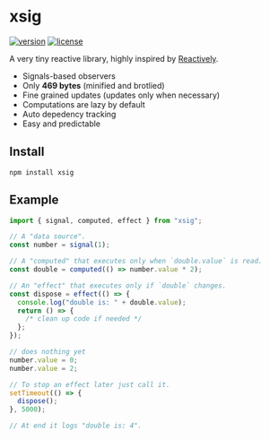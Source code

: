 

# xsig
[![version][version-badge]][version-url]
[![license][license-badge]][license-url]

A very tiny reactive library, highly inspired by [Reactively](https://github.com/milomg/reactively).

- Signals-based observers
- Only **469 bytes** (minified and brotlied)
- Fine grained updates (updates only when necessary)
- Computations are lazy by default
- Auto depedency tracking
- Easy and predictable

## Install

```
npm install xsig
```

## Example

```js
import { signal, computed, effect } from "xsig";

// A "data source".
const number = signal(1);

// A "computed" that executes only when `double.value` is read.
const double = computed(() => number.value * 2);

// An "effect" that executes only if `double` changes.
const dispose = effect(() => {
  console.log("double is: " + double.value);
  return () => {
    /* clean up code if needed */
  };
});

// does nothing yet
number.value = 0;
number.value = 2;

// To stop an effect later just call it.
setTimeout(() => {
  dispose();
}, 5000);

// At end it logs "double is: 4".
```
[version-badge]: https://badgen.net/npm/v/xsig
[version-url]: https://npmjs.com/package/xsig
[license-badge]: https://badgen.net/github/license/kevintakeda/xsig
[license-url]: https://github.com/kevintakeda/xsig/blob/main/LICENSE
